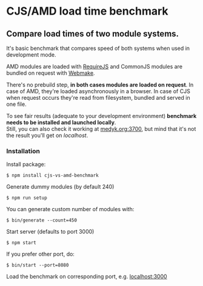 # CJS/AMD load time benchmark
## Compare load times of two module systems.

It's basic benchmark that compares speed of both systems when used in development mode.

AMD modules are loaded with [RequireJS](http://requirejs.org/) and CommonJS modules are bundled on request with [Webmake](https://github.com/medikoo/modules-webmake#modules-webmake).

There's no prebuild step, __in both cases modules are loaded on request__. In case of AMD, they're loaded asynchronously in a browser. In case of CJS when request occurs they're read from filesystem, bundled and served in one file.

To see fair results (adequate to your development environment) **benchmark needs to be installed and launched locally**.  
Still, you can also check it working at [medyk.org:3700](http://medyk.org:3700/), but mind that it's not the result you'll get on _localhost_.


### Installation

Install package:

    $ npm install cjs-vs-amd-benchmark

Generate dummy modules (by default 240)

    $ npm run setup

You can generate custom number of modules with:

    $ bin/generate --count=450

Start server (defaults to port 3000)

    $ npm start

If you prefer other port, do:

    $ bin/start --port=8080

Load the benchmark on corresponding port, e.g. [localhost:3000](http://localhost:3000)
